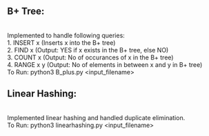 ## B+ Tree:
<br> Implemented to handle following queries:
<br> 1. INSERT x (Inserts x into the B+ tree)
<br> 2. FIND x (Output: YES if x exists in the B+ tree, else NO)
<br> 3. COUNT x (Output: No of occurances of x in the B+ tree)
<br> 4. RANGE x y (Output: No of elements in between x and y in B+ tree)
<br> To Run: python3 B_plus.py <input_filename>

## Linear Hashing:
<br> Implemented linear hashing and handled duplicate elimination.
<br> To Run: python3 linearhashing.py <input_filename>
